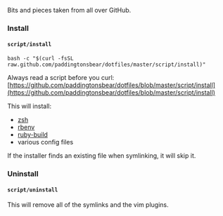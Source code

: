 Bits and pieces taken from all over GitHub.

### Install
#### `script/install`

    bash -c "$(curl -fsSL raw.github.com/paddingtonsbear/dotfiles/master/script/install)"

Always read a script before you curl: [https://github.com/paddingtonsbear/dotfiles/blob/master/script/install](https://github.com/paddingtonsbear/dotfiles/blob/master/script/install)

This will install:

- [zsh](https://github.com/robbyrussell/oh-my-zsh)
- [rbenv](https://github.com/sstephenson/rbenv)
- [ruby-build](https://github.com/sstephenson/ruby-build)
- various config files

If the installer finds an existing file when symlinking, it will skip it.

### Uninstall
#### `script/uninstall`

This will remove all of the symlinks and the vim plugins.
